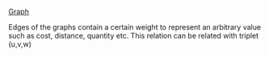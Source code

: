 [Graph](Graph.md)

Edges of the graphs contain a certain weight to represent an arbitrary value such as cost, distance, quantity etc.
This relation can be related with triplet (u,v,w)
